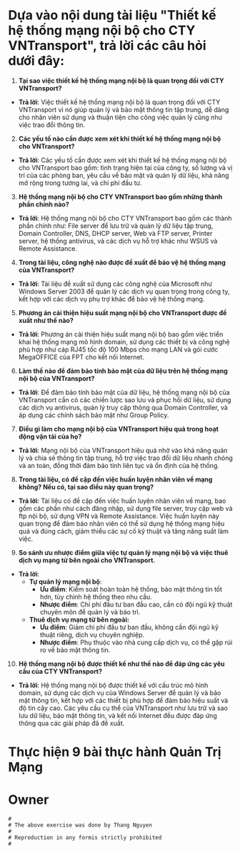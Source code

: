 # Dựa vào nội dung tài liệu "Thiết kế hệ thống mạng nội bộ cho CTY VNTransport", trả lời các câu hỏi dưới đây:

1. **Tại sao việc thiết kế hệ thống mạng nội bộ là quan trọng đối với CTY VNTransport?**
- **Trả lời**: Việc thiết kế hệ thống mạng nội bộ là quan trọng đối với CTY VNTransport vì nó giúp quản lý và bảo mật thông tin tập trung, dễ dàng cho nhân viên sử dụng và thuận tiện cho công việc quản lý cũng như việc trao đổi thông tin.

2. **Các yếu tố nào cần được xem xét khi thiết kế hệ thống mạng nội bộ cho VNTransport?**
- **Trả lời**: Các yếu tố cần được xem xét khi thiết kế hệ thống mạng nội bộ cho VNTransport bao gồm: tình trạng hiện tại của công ty, số lượng và vị trí của các phòng ban, yêu cầu về bảo mật và quản lý dữ liệu, khả năng mở rộng trong tương lai, và chi phí đầu tư.

3. **Hệ thống mạng nội bộ cho CTY VNTransport bao gồm những thành phần chính nào?**
- **Trả lời**: Hệ thống mạng nội bộ cho CTY VNTransport bao gồm các thành phần chính như: File server để lưu trữ và quản lý dữ liệu tập trung, Domain Controller, DNS, DHCP server, Web và FTP server, Printer server, hệ thống antivirus, và các dịch vụ hỗ trợ khác như WSUS và Remote Assistance.

4. **Trong tài liệu, công nghệ nào được đề xuất để bảo vệ hệ thống mạng của VNTransport?**
- **Trả lời**: Tài liệu đề xuất sử dụng các công nghệ của Microsoft như Windows Server 2003 để quản lý các dịch vụ quan trọng trong công ty, kết hợp với các dịch vụ phụ trợ khác để bảo vệ hệ thống mạng.

5. **Phương án cải thiện hiệu suất mạng nội bộ cho VNTransport được đề xuất như thế nào?**
- **Trả lời**: Phương án cải thiện hiệu suất mạng nội bộ bao gồm việc triển khai hệ thống mạng mô hình domain, sử dụng các thiết bị và công nghệ phù hợp như cáp RJ45 tốc độ 100 Mbps cho mạng LAN và gói cước MegaOFFICE của FPT cho kết nối Internet.

6. **Làm thế nào để đảm bảo tính bảo mật của dữ liệu trên hệ thống mạng nội bộ của VNTransport?**
- **Trả lời**: Để đảm bảo tính bảo mật của dữ liệu, hệ thống mạng nội bộ của VNTransport cần có các chiến lược sao lưu và phục hồi dữ liệu, sử dụng các dịch vụ antivirus, quản lý truy cập thông qua Domain Controller, và áp dụng các chính sách bảo mật như Group Policy.

7. **Điều gì làm cho mạng nội bộ của VNTransport hiệu quả trong hoạt động vận tải của họ?**
- **Trả lời**: Mạng nội bộ của VNTransport hiệu quả nhờ vào khả năng quản lý và chia sẻ thông tin tập trung, hỗ trợ việc trao đổi dữ liệu nhanh chóng và an toàn, đồng thời đảm bảo tính liên tục và ổn định của hệ thống.

8. **Trong tài liệu, có đề cập đến việc huấn luyện nhân viên về mạng không? Nếu có, tại sao điều này quan trọng?**
- **Trả lời**: Tài liệu có đề cập đến việc huấn luyện nhân viên về mạng, bao gồm các phần như cách đăng nhập, sử dụng file server, truy cập web và ftp nội bộ, sử dụng VPN và Remote Assistance. Việc huấn luyện này quan trọng để đảm bảo nhân viên có thể sử dụng hệ thống mạng hiệu quả và đúng cách, giảm thiểu các sự cố kỹ thuật và tăng năng suất làm việc.

9. **So sánh ưu nhược điểm giữa việc tự quản lý mạng nội bộ và việc thuê dịch vụ mạng từ bên ngoài cho VNTransport.**
- **Trả lời**:
  - **Tự quản lý mạng nội bộ**:
    - **Ưu điểm**: Kiểm soát hoàn toàn hệ thống, bảo mật thông tin tốt hơn, tùy chỉnh hệ thống theo nhu cầu.
    - **Nhược điểm**: Chi phí đầu tư ban đầu cao, cần có đội ngũ kỹ thuật chuyên môn để quản lý và bảo trì.
  - **Thuê dịch vụ mạng từ bên ngoài:**
    - **Ưu điểm**: Giảm chi phí đầu tư ban đầu, không cần đội ngũ kỹ thuật riêng, dịch vụ chuyên nghiệp.
    - **Nhược điểm**: Phụ thuộc vào nhà cung cấp dịch vụ, có thể gặp rủi ro về bảo mật thông tin.

10. **Hệ thống mạng nội bộ được thiết kế như thế nào để đáp ứng các yêu cầu của CTY VNTransport?**
- **Trả lời**: Hệ thống mạng nội bộ được thiết kế với cấu trúc mô hình domain, sử dụng các dịch vụ của Windows Server để quản lý và bảo mật thông tin, kết hợp với các thiết bị phù hợp để đảm bảo hiệu suất và độ tin cậy cao. Các yêu cầu cụ thể của VNTransport như lưu trữ và sao lưu dữ liệu, bảo mật thông tin, và kết nối Internet đều được đáp ứng thông qua các giải pháp đã đề xuất.
# Thực hiện 9 bài thực hành Quản Trị Mạng

# Owner
```owner
#
# The above exercise was done by Thang Nguyen
#
# Reproduction in any formis strictly prohibited
#
```
